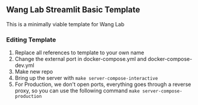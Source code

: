 ## Wang Lab Streamlit Basic Template

This is a minimally viable template for Wang Lab

### Editing Template

1. Replace all references to template to your own name
1. Change the external port in docker-compose.yml and docker-compose-dev.yml
1. Make new repo
1. Bring up the server with ```make server-compose-interactive```
1. For Production, we don't open ports, everything goes through a reverse proxy, so you can use the following command ```make server-compose-production```

